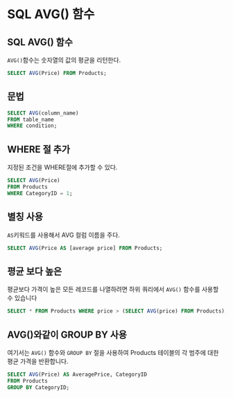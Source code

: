 # SQL AVG() 함수
## SQL AVG() 함수
`AVG()`함수는 숫자열의 값의 평균을 리턴한다.
```sql
SELECT AVG(Price) FROM Products;
```
## 문법
```sql
SELECT AVG(column_name)
FROM table_name
WHERE condition;
```
## WHERE 절 추가
지정된 조건을 WHERE절에 추가할 수 있다.
```sql
SELECT AVG(Price)
FROM Products
WHERE CategoryID = 1;
```
## 별칭 사용
`AS`키워드를 사용해서 AVG 컬럼 이름을 주다.
```sql
SELECT AVG(Price AS [average price] FROM Products;
```

## 평균 보다 높은
평균보다 가격이 높은 모든 레코드를 나열하려면 하위 쿼리에서 `AVG()` 함수를 사용할 수 있습니다
```sql
SELECT * FROM Products WHERE price > (SELECT AVG(price) FROM Products);
```

## AVG()와같이 GROUP BY 사용
여기서는 `AVG()` 함수와 `GROUP BY` 절을 사용하여 Products 테이블의 각 범주에 대한 평균 가격을 반환합니다.
```sql
SELECT AVG(Price) AS AveragePrice, CategoryID
FROM Products
GROUP BY CategoryID;
```


